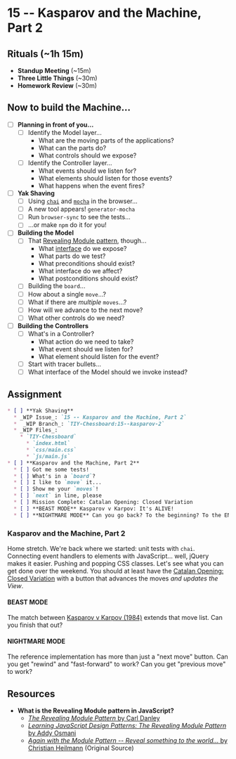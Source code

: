 # 15 -- Kasparov and the Machine, Part 2

## Rituals (~1h 15m)

* **Standup Meeting** (~15m)
* **Three Little Things** (~30m)
* **Homework Review** (~30m)

## Now to build the Machine...

* [ ] **Planning in front of you...**
  * [ ] Identify the Model layer...
    * What are the moving parts of the applications?
    * What can the parts do?
    * What controls should we expose?
  * [ ] Identify the Controller layer...
    * What events should we listen for?
    * What elements should listen for those events?
    * What happens when the event fires?
* [ ] **Yak Shaving**
  * [ ] Using [`chai`](http://chaijs.com) and [`mocha`](http://mochajs.org) in the browser...
  * [ ] A new tool appears! `generator-mocha`
  * [ ] Run `browser-sync` to see the tests...
  * [ ] ...or make `npm` do it for you!
* [ ] **Building the Model**
  * [ ] That [Revealing Module pattern](http://j.mp/1d3hPZt), though...
    * What [interface](http://en.wikipedia.org/wiki/Interface_%28computing%29) do we expose?
    * What parts do we test?
    * What preconditions should exist?
    * What interface do we affect?
    * What postconditions should exist?
  * [ ] Building the `board`...
  * [ ] How about a single `move`...?
  * [ ] What if there are _multiple_ `moves`...?
  * [ ] How will we advance to the next move?
  * [ ] What other controls do we need?
* [ ] **Building the Controllers**
  * [ ] What's in a Controller?
    * What action do we need to take?
    * What event should we listen for?
    * What element should listen for the event?
  * [ ] Start with tracer bullets...
  * [ ] What interface of the Model should we invoke instead?

## Assignment

```markdown
* [ ] **Yak Shaving**
  * _WIP Issue_: `15 -- Kasparov and the Machine, Part 2`
  *  _WIP Branch_: `TIY-Chessboard:15--kasparov-2`
  * _WIP Files_:
    * `TIY-Chessboard`
      * `index.html`
      * `css/main.css`
      * `js/main.js`
* [ ] **Kasparov and the Machine, Part 2**
  * [ ] Got me some tests!
  * [ ] What's in a `board`?
  * [ ] I like to `move` it...
  * [ ] Show me your `moves`!
  * [ ] `next` in line, please
  * [ ] Mission Complete: Catalan Opening: Closed Variation
  * [ ] **BEAST MODE** Kasparov v Karpov: It's ALIVE!
  * [ ] **NIGHTMARE MODE** Can you go back? To the beginning? To the END?
```

### Kasparov and the Machine, Part 2

Home stretch. We're back where we started: unit tests with `chai`. Connecting event handlers to elements with JavaScript... well, jQuery makes it easier. Pushing and popping CSS classes. Let's see what you can get done over the weekend. You should at least have the [Catalan Opening: Closed Variation](http://www.chess.com/opening/eco/E06_Catalan_Opening_Closed_Variation) with a button that advances the moves _and updates the View_.

#### BEAST MODE

The match between [Kasparov v Karpov (1984)](http://www.chess.com/games/view?id=353900) extends that move list. Can you finish that out?

#### NIGHTMARE MODE

The reference implementation has more than just a "next move" button. Can you get "rewind" and "fast-forward" to work? Can you get "previous move" to work?

## Resources

* **What is the Revealing Module pattern in JavaScript?**
  * [_The Revealing Module Pattern_ by Carl Danley](https://carldanley.com/js-revealing-module-pattern/)
  * [_Learning JavaScript Design Patterns: The Revealing Module Pattern_ by Addy Osmani](http://j.mp/1d3hPZt)
  * [_Again with the Module Pattern -- Reveal something to the world..._ by Christian Heilmann](http://j.mp/1d3icU2) (Original Source)

